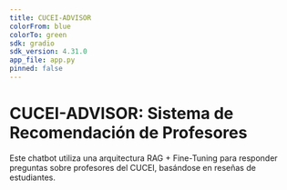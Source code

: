 ```yaml
---
title: CUCEI-ADVISOR
colorFrom: blue
colorTo: green
sdk: gradio
sdk_version: 4.31.0
app_file: app.py
pinned: false
---
```


# CUCEI-ADVISOR: Sistema de Recomendación de Profesores
Este chatbot utiliza una arquitectura RAG + Fine-Tuning para responder preguntas sobre profesores del CUCEI, basándose en reseñas de estudiantes.